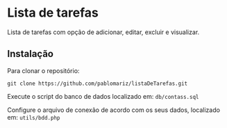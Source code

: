 # Lista de tarefas
Lista de tarefas com opção de adicionar, editar, excluir e visualizar.

<h2>Instalação</h2>
Para clonar o repositório: 

    git clone https://github.com/pablomariz/listaDeTarefas.git

Execute o script do banco de dados localizado em: `db/contass.sql` <br>

Configure o arquivo de conexão de acordo com os seus dados, localizado em: `utils/bdd.php`
